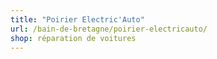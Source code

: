 ```yaml
---
title: "Poirier Electric'Auto"
url: /bain-de-bretagne/poirier-electricauto/
shop: réparation de voitures
---
```

